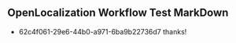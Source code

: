 ## OpenLocalization Workflow Test MarkDown
* 62c4f061-29e6-44b0-a971-6ba9b22736d7 thanks!

<!--HONumber=Aug16_HO2-->


